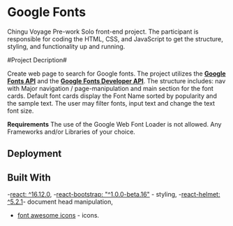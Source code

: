 # Google Fonts

Chingu Voyage Pre-work Solo front-end project. The participant is responsible for coding the HTML, CSS, and JavaScript to get the structure, styling, and functionality up and running.

#Project Decription#

Create web page to search for Google fonts. The project utilizes the [**Google Fonts API**](https://developers.google.com/fonts/docs/getting_started) and the [**Google Fonts Developer API**](https://developers.google.com/fonts/docs/developer_api).
The structure includes: nav with Major navigation / page-manipulation and main section for the font cards.
Default font cards display the Font Name sorted by popularity and the sample text. The user may filter fonts, input text and change the text font size.

**Requirements**
The use of the Google Web Font Loader is not allowed.
Any Frameworks and/or Libraries of your choice.

## Deployment

## Built With

-[react: ^16.12.0](https://reactjs.org/docs/getting-started.html), -[react-bootstrap: "^1.0.0-beta.16"](https://react-bootstrap.github.io/getting-started/introduction) - styling, -[react-helmet: ^5.2.1](https://github.com/nfl/react-helmet/blob/master/README.md)- document head manipulation,

- [font awesome icons](https://fontawesome.com/icons?d=gallery&m=free) - icons.
